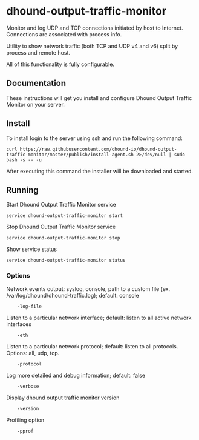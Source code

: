 dhound-output-traffic-monitor
==================
Monitor and log UDP and TCP connections initiated by host to Internet. Connections are associated with process info.

Utility to show network traffic (both TCP and UDP v4 and v6) split by process and remote host.

All of this functionality is fully configurable.

## Documentation
These instructions will get you install and configure Dhound Output Traffic Monitor on your server.

## Install
To install login to the server using ssh and run the following command:
```
curl https://raw.githubusercontent.com/dhound-io/dhound-output-traffic-monitor/master/publish/install-agent.sh 2>/dev/null | sudo bash -s -- -u
```
After executing this command the installer will be downloaded and started.

## Running
Start Dhound Output Traffic Monitor service
```
service dhound-output-traffic-monitor start
```
Stop Dhound Output Traffic Monitor service
```
service dhound-output-traffic-monitor stop
```
Show service status
```
service dhound-output-traffic-monitor status
```

### Options
Network events output: syslog, console, path to a custom file (ex. /var/log/dhound/dhound-traffic.log); default: console
```
    -log-file
```
Listen to a particular network interface; default: listen to all active network interfaces
```
    -eth
```
Listen to a particular network protocol; default: listen to all protocols. Options: all, udp, tcp.
```
    -protocol
```

Log more detailed and debug information; default: false
```
    -verbose
```

Display dhound output traffic monitor version
```
    -version
```

Profiling option
```
    -pprof
```
